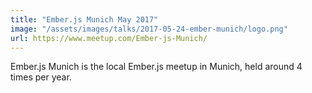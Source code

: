 ```yaml
---
title: "Ember.js Munich May 2017"
image: "/assets/images/talks/2017-05-24-ember-munich/logo.png"
url: https://www.meetup.com/Ember-js-Munich/
---
```


Ember.js Munich is the local Ember.js meetup in Munich, held around 4 times per
year.
